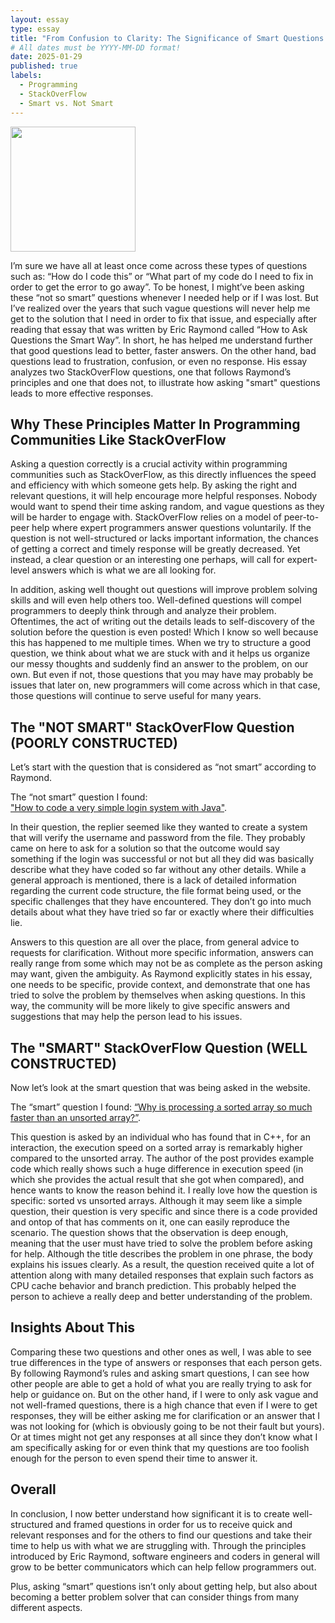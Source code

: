 ```yaml
---
layout: essay
type: essay
title: "From Confusion to Clarity: The Significance of Smart Questions in Programming"
# All dates must be YYYY-MM-DD format!
date: 2025-01-29
published: true
labels:
  - Programming
  - StackOverFlow
  - Smart vs. Not Smart
---
```


<img width="200px" class="rounded float-start pe-4" src="../img/smartbrain.jpg">

I’m sure we have all at least once come across these types of questions such as: “How do I code this” or “What part of my code do I need to fix in order to get the error to go away”. To be honest, I might’ve been asking these “not so smart” questions whenever I needed help or if I was lost. But I’ve realized over the years that such vague questions will never help me get to the solution that I need in order to fix that issue, and especially after reading that essay that was written by Eric Raymond called “How to Ask Questions the Smart Way”. In short, he has helped me understand further that good questions lead to better, faster answers. On the other hand, bad questions lead to frustration, confusion, or even no response. His essay analyzes two StackOverFlow questions, one that follows Raymond’s principles and one that does not, to illustrate how asking "smart" questions leads to more effective responses.

## Why These Principles Matter In Programming Communities Like StackOverFlow

Asking a question correctly is a crucial activity within programming communities such as StackOverFlow, as this directly influences the speed and efficiency with which someone gets help. By asking the right and relevant questions, it will help encourage more helpful responses. Nobody would want to spend their time asking random, and vague questions as they will be harder to engage with. StackOverFlow relies on a model of peer-to-peer help where expert programmers answer questions voluntarily. If the question is not well-structured or lacks important information, the chances of getting a correct and timely response will be greatly decreased. Yet instead, a clear question or an interesting one perhaps, will call for expert-level answers which is what we are all looking for. 

In addition, asking well thought out questions will improve problem solving skills and will even help others too. Well-defined questions will compel programmers to deeply think through and analyze their problem. Oftentimes, the act of writing out the details leads to self-discovery of the solution before the question is even posted! Which I know so well because this has happened to me multiple times. When we try to structure a good question, we think about what we are stuck with and it helps us organize our messy thoughts and suddenly find an answer to the problem, on our own. But even if not, those questions that you may have may probably be issues that later on, new programmers will come across which in that case, those questions will continue to serve useful for many years. 

## The "NOT SMART" StackOverFlow Question (POORLY CONSTRUCTED)

Let’s start with the question that is considered as “not smart” according to Raymond. 

The “not smart” question I found:  
["How to code a very simple login system with Java"](https://stackoverflow.com/questions/16627910/how-to-code-a-very-simple-login-system-with-java).

In their question, the replier seemed like they wanted to create a system that will verify the username and password from the file. They probably came on here to ask for a solution so that the outcome would say something if the login was successful or not but all they did was basically describe what they have coded so far without any other details. While a general approach is mentioned, there is a lack of detailed information regarding the current code structure, the file format being used, or the specific challenges that they have encountered. They don’t go into much details about what they have tried so far or exactly where their difficulties lie. 

Answers to this question are all over the place, from general advice to requests for clarification. Without more specific information, answers can really range from some which may not be as complete as the person asking may want, given the ambiguity. As Raymond explicitly states in his essay, one needs to be specific, provide context, and demonstrate that one has tried to solve the problem by themselves when asking questions. In this way, the community will be more likely to give specific answers and suggestions that may help the person lead to his issues. 

## The "SMART" StackOverFlow Question (WELL CONSTRUCTED)

Now let’s look at the smart question that was being asked in the website.

The “smart” question I found:
[“Why is processing a sorted array so much faster than an unsorted array?”](https://stackoverflow.com/questions/11227809/why-is-processing-a-sorted-array-faster-than-processing-an-unsorted-array). 

This question is asked by an individual who has found that in C++, for an interaction, the execution speed on a sorted array is remarkably higher compared to the unsorted array. The author of the post provides example code which really shows such a huge difference in execution speed (in which she provides the actual result that she got when compared), and hence wants to know the reason behind it. I really love how the question is specific: sorted vs unsorted arrays. Although it may seem like a simple question, their question is very specific and since there is a code provided and ontop of that has comments on it, one can easily reproduce the scenario. The question shows that the observation is deep enough, meaning that the user must have tried to solve the problem before asking for help. Although the title describes the problem in one phrase, the body explains his issues clearly. As a result, the question received quite a lot of attention along with many detailed responses that explain such factors as CPU cache behavior and branch prediction. This probably helped the person to achieve a really deep and better understanding of the problem. 

## Insights About This

Comparing these two questions and other ones as well, I was able to see true differences in the type of answers or responses that each person gets. By following Raymond’s rules and asking smart questions, I can see how other people are able to get a hold of what you are really trying to ask for help or guidance on. But on the other hand, if I were to only ask vague and not well-framed questions, there is a high chance that even if I were to get responses, they will be either asking me for clarification or an answer that I was not looking for (which is obviously going to be not their fault but yours). Or at times might not get any responses at all since they don’t know what I am specifically asking for or even think that my questions are too foolish enough for the person to even spend their time to answer it. 

## Overall

In conclusion, I now better understand how significant it is to create well-structured and framed questions in order for us to receive quick and relevant responses and for the others to find our questions and take their time to help us with what we are struggling with. Through the principles introduced by Eric Raymond, software engineers and coders in general will grow to be better communicators which can help fellow programmers out. 

Plus, asking “smart” questions isn’t only about getting help, but also about becoming a better problem solver that can consider things from many different aspects. 

